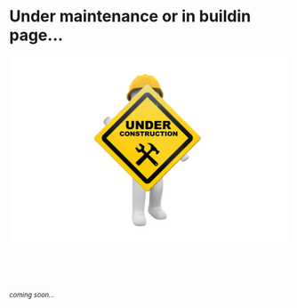 


# Under maintenance or in buildin page...


![in progress document](pictures/under_maintenance.png)

<br><br><br><br>
<small markdown>*coming soon...*</small>

